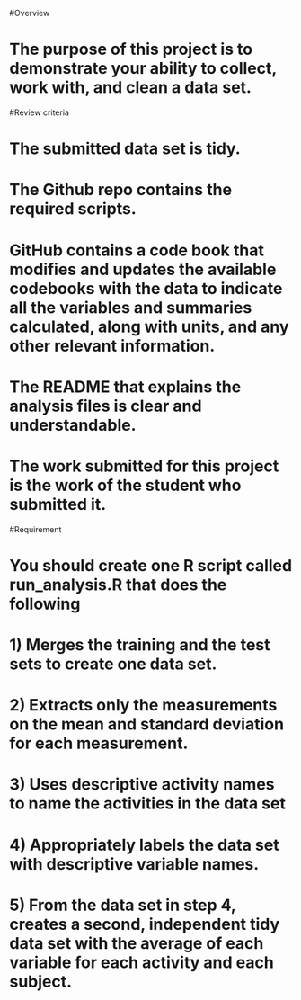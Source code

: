 #Overview

# The purpose of this project is to demonstrate your ability to collect, work with, and clean a data set.

#Review criteria 

# The submitted data set is tidy.
# The Github repo contains the required scripts.
# GitHub contains a code book that modifies and updates the available codebooks with the data to indicate all the variables and summaries calculated, along with units, and any other relevant information.
# The README that explains the analysis files is clear and understandable.
# The work submitted for this project is the work of the student who submitted it.

#Requirement

# You should create one R script called run_analysis.R that does the following 
# 1) Merges the training and the test sets to create one data set.
# 2) Extracts only the measurements on the mean and standard deviation for each measurement.
# 3) Uses descriptive activity names to name the activities in the data set
# 4) Appropriately labels the data set with descriptive variable names.
# 5) From the data set in step 4, creates a second, independent tidy data set with the average of each variable for each activity and each subject.

